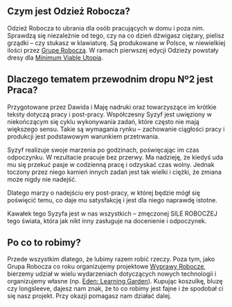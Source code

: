 ## Czym jest Odzież Robocza?

Odzież Robocza to ubrania dla osób pracujących w domu i poza nim. Sprawdzą się niezależnie od tego, czy na co dzień dźwigasz ciężary, pielisz grządki – czy stukasz w klawiaturę. Są produkowane w Polsce, w niewielkiej ilości przez [Grupę Roboczą](https://grupa.robocza.org/). W ramach pierwszej edycji Odzieży powstały dresy dla [Minimum Viable Utopia](https://mvu.pl/).

## Dlaczego tematem przewodnim dropu Nº2 jest Praca?

Przygotowane przez Dawida i Maję nadruki oraz towarzyszące im krótkie teksty dotyczą pracy i post-pracy. Współczesny Syzyf jest uwięziony w niekończącym się cyklu wykonywania zadań, które często nie mają większego sensu. Takie są wymagania rynku – zachowanie ciągłości pracy i produkcji jest podstawowym warunkiem przetrwania.

Syzyf realizuje swoje marzenia po godzinach, poświęcając im czas odpoczynku. W rezultacie pracuje bez przerwy. Ma nadzieję, że kiedyś uda mu się przekuć pasje w codzienną pracę i odzyskać czas wolny. Jednak toczony przez niego kamień innych zadań jest tak wielki i ciężki, że zmiana może nigdy nie nadejść.

Dlatego marzy o nadejściu ery post-pracy, w której będzie mógł się poświęcić temu, co daje mu satysfakcję i jest dla niego naprawdę istotne.

Kawałek tego Syzyfa jest w nas wszystkich – zmęczonej SILE ROBOCZEJ tego świata, która jak nikt inny zasługuje na docenienie i odpoczynek.

## Po co to robimy?

Przede wszystkim dlatego, że lubimy razem robić rzeczy. Poza tym, jako Grupa Robocza co roku organizujemy projektowe [Wyprawy Robocze](https://mvu.pl/wyprawa/), bierzemy udział w wielu wydarzeniach dotyczących nowych technologii i organizujemy  własne (np. [Eden: Learning Garden](https://eden.mvu.pl/learninggarden/)). Kupując koszulkę, bluzę czy longsleeve, dajesz nam znak, że to co robimy jest fajne i że spodobał ci się nasz projekt. Przy okazji pomagasz nam działać dalej.
